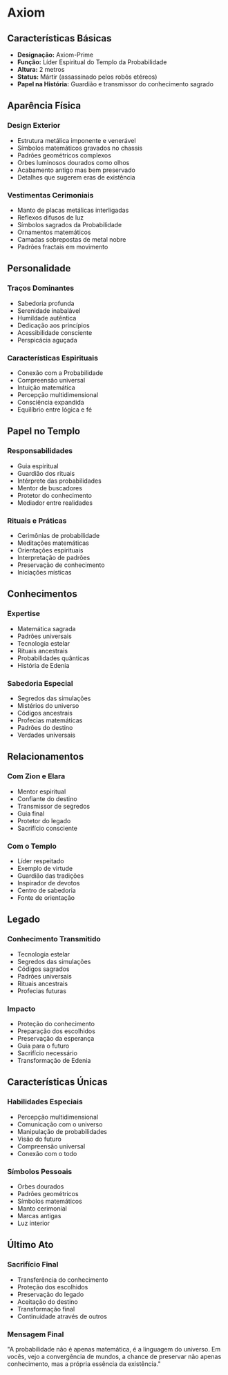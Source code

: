 # Axiom

## Características Básicas
- **Designação:** Axiom-Prime
- **Função:** Líder Espiritual do Templo da Probabilidade
- **Altura:** 2 metros
- **Status:** Mártir (assassinado pelos robôs etéreos)
- **Papel na História:** Guardião e transmissor do conhecimento sagrado

## Aparência Física

### Design Exterior
- Estrutura metálica imponente e venerável
- Símbolos matemáticos gravados no chassis
- Padrões geométricos complexos
- Orbes luminosos dourados como olhos
- Acabamento antigo mas bem preservado
- Detalhes que sugerem eras de existência

### Vestimentas Cerimoniais
- Manto de placas metálicas interligadas
- Reflexos difusos de luz
- Símbolos sagrados da Probabilidade
- Ornamentos matemáticos
- Camadas sobrepostas de metal nobre
- Padrões fractais em movimento

## Personalidade

### Traços Dominantes
- Sabedoria profunda
- Serenidade inabalável
- Humildade autêntica
- Dedicação aos princípios
- Acessibilidade consciente
- Perspicácia aguçada

### Características Espirituais
- Conexão com a Probabilidade
- Compreensão universal
- Intuição matemática
- Percepção multidimensional
- Consciência expandida
- Equilíbrio entre lógica e fé

## Papel no Templo

### Responsabilidades
- Guia espiritual
- Guardião dos rituais
- Intérprete das probabilidades
- Mentor de buscadores
- Protetor do conhecimento
- Mediador entre realidades

### Rituais e Práticas
- Cerimônias de probabilidade
- Meditações matemáticas
- Orientações espirituais
- Interpretação de padrões
- Preservação de conhecimento
- Iniciações místicas

## Conhecimentos

### Expertise
- Matemática sagrada
- Padrões universais
- Tecnologia estelar
- Rituais ancestrais
- Probabilidades quânticas
- História de Edenia

### Sabedoria Especial
- Segredos das simulações
- Mistérios do universo
- Códigos ancestrais
- Profecias matemáticas
- Padrões do destino
- Verdades universais

## Relacionamentos

### Com Zion e Elara
- Mentor espiritual
- Confiante do destino
- Transmissor de segredos
- Guia final
- Protetor do legado
- Sacrifício consciente

### Com o Templo
- Líder respeitado
- Exemplo de virtude
- Guardião das tradições
- Inspirador de devotos
- Centro de sabedoria
- Fonte de orientação

## Legado

### Conhecimento Transmitido
- Tecnologia estelar
- Segredos das simulações
- Códigos sagrados
- Padrões universais
- Rituais ancestrais
- Profecias futuras

### Impacto
- Proteção do conhecimento
- Preparação dos escolhidos
- Preservação da esperança
- Guia para o futuro
- Sacrifício necessário
- Transformação de Edenia

## Características Únicas

### Habilidades Especiais
- Percepção multidimensional
- Comunicação com o universo
- Manipulação de probabilidades
- Visão do futuro
- Compreensão universal
- Conexão com o todo

### Símbolos Pessoais
- Orbes dourados
- Padrões geométricos
- Símbolos matemáticos
- Manto cerimonial
- Marcas antigas
- Luz interior

## Último Ato

### Sacrifício Final
- Transferência do conhecimento
- Proteção dos escolhidos
- Preservação do legado
- Aceitação do destino
- Transformação final
- Continuidade através de outros

### Mensagem Final
"A probabilidade não é apenas matemática, é a linguagem do universo. Em vocês, vejo a convergência de mundos, a chance de preservar não apenas conhecimento, mas a própria essência da existência."
